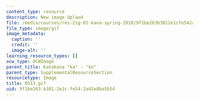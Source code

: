 ```yaml
---
content_type: resource
description: New image Uplaod
file: /media/courses/res-21g-01-kana-spring-2010/9f1be263b3812e1cfe542a41e8ba5b54_0513.gif
file_type: image/gif
image_metadata:
  caption: ''
  credit: ''
  image-alt: ''
learning_resource_types: []
ocw_type: OCWImage
parent_title: Katakana "ka" - "ko"
parent_type: SupplementalResourceSection
resourcetype: Image
title: 0513.gif
uid: 9f1be263-b381-2e1c-fe54-2a41e8ba5b54
---
```

